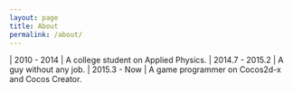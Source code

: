 ```yaml
---
layout: page
title: About
permalink: /about/
---
```


| 2010 - 2014     | A college student on Applied Physics.
| 2014.7 - 2015.2 | A guy without any job.
| 2015.3 - Now    | A game programmer on Cocos2d-x and Cocos Creator.
